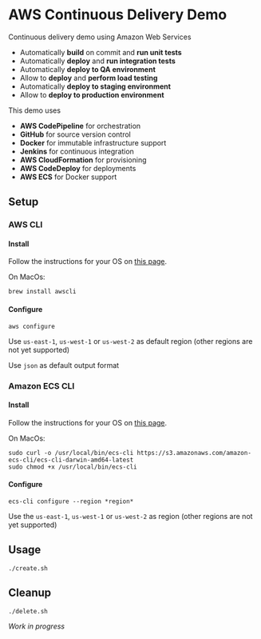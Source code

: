 # AWS Continuous Delivery Demo

Continuous delivery demo using Amazon Web Services
 - Automatically **build** on commit and **run unit tests**
 - Automatically **deploy** and **run integration tests**
 - Automatically **deploy to QA environment**
 - Allow to **deploy** and **perform load testing**
 - Automatically **deploy to staging environment**
 - Allow to **deploy to production environment**

This demo uses
 - **AWS CodePipeline** for orchestration
 - **GitHub** for source version control 
 - **Docker** for immutable infrastructure support
 - **Jenkins** for continuous integration
 - **AWS CloudFormation** for provisioning
 - **AWS CodeDeploy** for deployments
 - **AWS ECS** for Docker support

## Setup

### AWS CLI

#### Install

Follow the instructions for your OS on [this page](http://aws.amazon.com/cli).

On MacOs:
```
brew install awscli
```

#### Configure
```
aws configure
```
Use `us-east-1`, `us-west-1` or `us-west-2` as default region (other regions are not yet supported)

Use `json` as default output format

### Amazon ECS CLI

#### Install

Follow the instructions for your OS on [this page](http://docs.aws.amazon.com/AmazonECS/latest/developerguide/ECS_CLI_installation.html).

On MacOs:
```
sudo curl -o /usr/local/bin/ecs-cli https://s3.amazonaws.com/amazon-ecs-cli/ecs-cli-darwin-amd64-latest
sudo chmod +x /usr/local/bin/ecs-cli
```

#### Configure
```
ecs-cli configure --region *region*
```
Use the `us-east-1`, `us-west-1` or `us-west-2` as region (other regions are not yet supported)

## Usage
```
./create.sh
```
## Cleanup
```
./delete.sh
```

*Work in progress*
